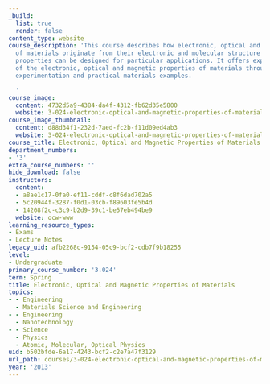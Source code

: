 ```yaml
---
_build:
  list: true
  render: false
content_type: website
course_description: 'This course describes how electronic, optical and magnetic properties
  of materials originate from their electronic and molecular structure and how these
  properties can be designed for particular applications. It offers experimental exploration
  of the electronic, optical and magnetic properties of materials through hands-on
  experimentation and practical materials examples.

  '
course_image:
  content: 4732d5a9-4384-da4f-4312-fb62d35e5800
  website: 3-024-electronic-optical-and-magnetic-properties-of-materials-spring-2013
course_image_thumbnail:
  content: d88d34f1-232d-7aed-fc2b-f11d09ed4ab3
  website: 3-024-electronic-optical-and-magnetic-properties-of-materials-spring-2013
course_title: Electronic, Optical and Magnetic Properties of Materials
department_numbers:
- '3'
extra_course_numbers: ''
hide_download: false
instructors:
  content:
  - a8ae1c17-0fa0-ef11-cddf-c8f6dad702a5
  - 5c20944f-3287-f0d1-03cb-f89603fe5b4d
  - 14208f2c-c3c9-b2d9-39c1-be57eb494be9
  website: ocw-www
learning_resource_types:
- Exams
- Lecture Notes
legacy_uid: afb2268c-9154-05c9-bcf2-cdb7f9b18255
level:
- Undergraduate
primary_course_number: '3.024'
term: Spring
title: Electronic, Optical and Magnetic Properties of Materials
topics:
- - Engineering
  - Materials Science and Engineering
- - Engineering
  - Nanotechnology
- - Science
  - Physics
  - Atomic, Molecular, Optical Physics
uid: b502bfde-6a17-4243-bcf2-c2e7a47f3129
url_path: courses/3-024-electronic-optical-and-magnetic-properties-of-materials-spring-2013
year: '2013'
---
```

